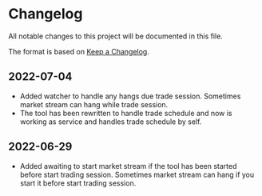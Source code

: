 # Changelog

All notable changes to this project will be documented in this file.

The format is based on [Keep a Changelog](https://keepachangelog.com/en/1.0.0/).

## 2022-07-04
- Added watcher to handle any hangs due trade session. Sometimes market stream can hang while trade session.
- The tool has been rewritten to handle trade schedule and now is working as service and handles trade schedule by self.     


## 2022-06-29
- Added awaiting to start market stream if the tool has been started before start trading session.
Sometimes market stream can hang if you start it before start trading session.